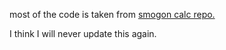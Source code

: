 most of the code is taken from [smogon calc repo.](https://github.com/smogon/damage-calc)

I think I will never update this again.